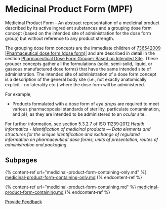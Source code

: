 # Medicinal Product Form (MPF)

Medicinal Product Form - An abstract representation of a medicinal product described by its active ingredient substances and a grouping dose form concept (based on the intended site of administration for the dose form group) but without reference to any product strength.

The grouping dose form concepts are the immediate children of [736542009 |Pharmaceutical dose form (dose form)|](http://snomed.info/id/736542009) and are described in detail in the section [Pharmaceutical Dose Form Grouper Based on Intended Site](../../../../../../../authoring/pharmaceutical-and-biologic-product/medicinal-product-and-medicinal-product-forms/medicinal-product-form-mpf/Pharmaceutical-Dose-Form-Grouper-Based-on-Intended-Site_174691222.html). These grouper concepts gather all the formulations (solid, semi-solid, liquid, or gaseous manufactured dose forms) that have the same intended site of administration. The intended site of administration of a dose form concept is a description of the general body site (i.e., not exactly anatomically explicit - no laterality etc.) where the dose form will be administered.

For example,

* Products formulated with a dose form of _eye drops_ are required to meet various pharmacopoeial standards of sterility, particulate contamination, and pH, as they are intended to be administered to an _ocular_ site.

For further information, see section 5.3.2.7 of ISO 11239:2012 _Health informatics - Identification of medicinal products — Data elements and structures for the unique identification and exchange of regulated information on pharmaceutical dose forms, units of presentation, routes of administration and packaging_.

## Subpages

{% content-ref url="medicinal-product-form-containing-only.md" %}
[medicinal-product-form-containing-only.md](medicinal-product-form-containing-only.md)
{% endcontent-ref %}

{% content-ref url="medicinal-product-form-containing.md" %}
[medicinal-product-form-containing.md](medicinal-product-form-containing.md)
{% endcontent-ref %}






<a href="https://docs.google.com/forms/d/e/1FAIpQLScTmbZIf0UEQwYDkY27EEWBkaiYkHSbR0_9DmFrMLXoQLyL7Q/viewform?usp=pp_url&entry.1767247133=SCT+Editorial+Guide&entry.670899847=Medicinal%20Product%20Form%20%28MPF%29" class="button primary">Provide Feedback</a>
